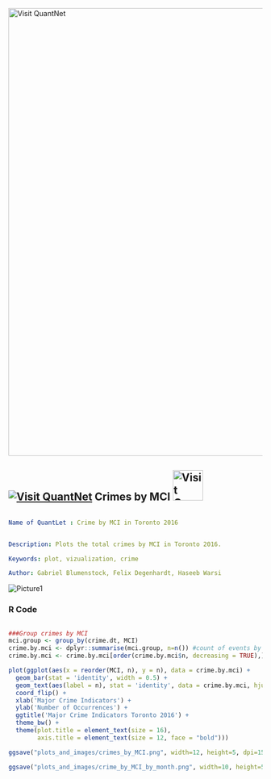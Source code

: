 [<img src="https://github.com/QuantLet/Styleguide-and-FAQ/blob/master/pictures/banner.png" width="888" alt="Visit QuantNet">](http://quantlet.de/)

## [<img src="https://github.com/QuantLet/Styleguide-and-FAQ/blob/master/pictures/qloqo.png" alt="Visit QuantNet">](http://quantlet.de/) **Crimes by MCI** [<img src="https://github.com/QuantLet/Styleguide-and-FAQ/blob/master/pictures/QN2.png" width="60" alt="Visit QuantNet 2.0">](http://quantlet.de/)

```yaml

Name of QuantLet : Crime by MCI in Toronto 2016


Description: Plots the total crimes by MCI in Toronto 2016.

Keywords: plot, vizualization, crime

Author: Gabriel Blumenstock, Felix Degenhardt, Haseeb Warsi


```

![Picture1](crime_by_MCI.png)


### R Code
```r

###Group crimes by MCI
mci.group <- group_by(crime.dt, MCI)
crime.by.mci <- dplyr::summarise(mci.group, n=n()) #count of events by MCI
crime.by.mci <- crime.by.mci[order(crime.by.mci$n, decreasing = TRUE),] #order crime by type from most to least 

plot(ggplot(aes(x = reorder(MCI, n), y = n), data = crime.by.mci) +
  geom_bar(stat = 'identity', width = 0.5) +
  geom_text(aes(label = n), stat = 'identity', data = crime.by.mci, hjust = -0.1, size = 3.5) +
  coord_flip() +
  xlab('Major Crime Indicators') +
  ylab('Number of Occurrences') +
  ggtitle('Major Crime Indicators Toronto 2016') +
  theme_bw() +
  theme(plot.title = element_text(size = 16),
        axis.title = element_text(size = 12, face = "bold")))

ggsave("plots_and_images/crimes_by_MCI.png", width=12, height=5, dpi=150)

ggsave("plots_and_images/crime_by_MCI_by_month.png", width=10, height=5, dpi=150)
